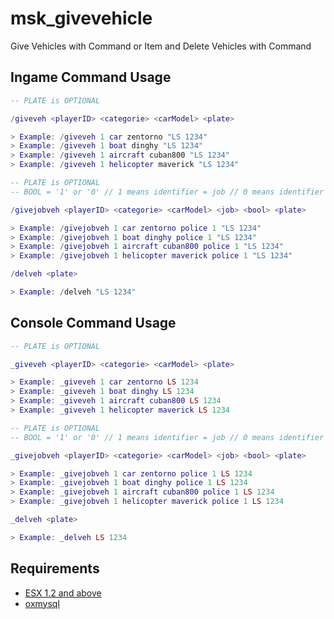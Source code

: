 # msk_givevehicle
Give Vehicles with Command or Item and Delete Vehicles with Command

## Ingame Command Usage ##
```lua
-- PLATE is OPTIONAL

/giveveh <playerID> <categorie> <carModel> <plate>

> Example: /giveveh 1 car zentorno "LS 1234"
> Example: /giveveh 1 boat dinghy "LS 1234"
> Example: /giveveh 1 aircraft cuban800 "LS 1234"
> Example: /giveveh 1 helicopter maverick "LS 1234"
```
```lua
-- PLATE is OPTIONAL
-- BOOL = '1' or '0' // 1 means identifier = job // 0 means identifier = xPlayer.identifier

/givejobveh <playerID> <categorie> <carModel> <job> <bool> <plate>

> Example: /givejobveh 1 car zentorno police 1 "LS 1234"
> Example: /givejobveh 1 boat dinghy police 1 "LS 1234"
> Example: /givejobveh 1 aircraft cuban800 police 1 "LS 1234"
> Example: /givejobveh 1 helicopter maverick police 1 "LS 1234"
```
```lua
/delveh <plate>

> Example: /delveh "LS 1234"
```

## Console Command Usage ##
```lua
-- PLATE is OPTIONAL

_giveveh <playerID> <categorie> <carModel> <plate>

> Example: _giveveh 1 car zentorno LS 1234
> Example: _giveveh 1 boat dinghy LS 1234
> Example: _giveveh 1 aircraft cuban800 LS 1234
> Example: _giveveh 1 helicopter maverick LS 1234
```
```lua
-- PLATE is OPTIONAL
-- BOOL = '1' or '0' // 1 means identifier = job // 0 means identifier = xPlayer.identifier

_givejobveh <playerID> <categorie> <carModel> <job> <bool> <plate>

> Example: _givejobveh 1 car zentorno police 1 LS 1234
> Example: _givejobveh 1 boat dinghy police 1 LS 1234
> Example: _givejobveh 1 aircraft cuban800 police 1 LS 1234
> Example: _givejobveh 1 helicopter maverick police 1 LS 1234
```
```lua
_delveh <plate>

> Example: _delveh LS 1234
```
## Requirements ##
* [ESX 1.2 and above](https://github.com/esx-framework/esx_core)
* [oxmysql](https://github.com/overextended/oxmysql)
